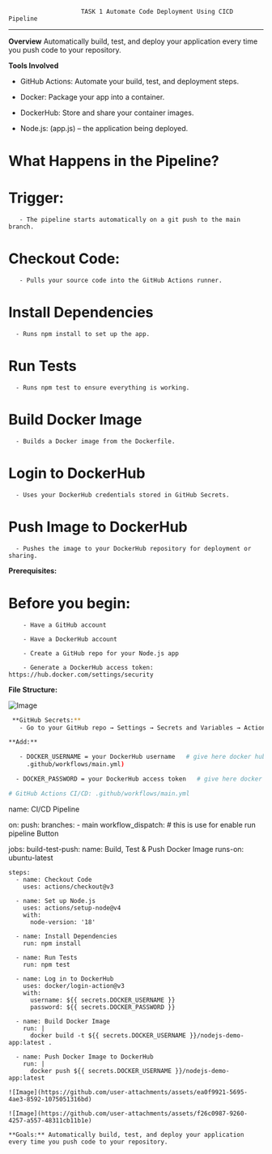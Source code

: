                        TASK 1 Automate Code Deployment Using CICD Pipeline
---
**Overview**
  Automatically build, test, and deploy your application every time you push code to your repository.

 **Tools Involved**
  - GitHub Actions: Automate your build, test, and deployment steps.

  - Docker: Package your app into a container.

  - DockerHub: Store and share your container images.

  - Node.js: (app.js) – the application being deployed.

# What Happens in the Pipeline?
   # Trigger:

       - The pipeline starts automatically on a git push to the main branch.

   # Checkout Code:

       - Pulls your source code into the GitHub Actions runner.

  # Install Dependencies

      - Runs npm install to set up the app.

  # Run Tests

      - Runs npm test to ensure everything is working.

  # Build Docker Image

      - Builds a Docker image from the Dockerfile.

  # Login to DockerHub

      - Uses your DockerHub credentials stored in GitHub Secrets.

  # Push Image to DockerHub

      - Pushes the image to your DockerHub repository for deployment or sharing.

**Prerequisites:**
   # Before you begin:

        - Have a GitHub account

        - Have a DockerHub account

        - Create a GitHub repo for your Node.js app

        - Generate a DockerHub access token: https://hub.docker.com/settings/security



**File Structure:**

  ![Image](https://github.com/user-attachments/assets/d8cdebed-c371-4719-8121-e65ee309cdb5)
```sh
 **GitHub Secrets:**
   - Go to your GitHub repo → Settings → Secrets and Variables → Actions -> Repository secrets

**Add:**

   - DOCKER_USERNAME = your DockerHub username   # give here docker hub username          (imp: same name DOCKER_USERNAME given in inside of main.yml                 
     .github/workflows/main.yml)

  - DOCKER_PASSWORD = your DockerHub access token   # give here docker hub               PAT(personal access token) (imp: same name                DOCKER_PASSWORD given in inside of        main.yml .github/workflows/main.yml)

# GitHub Actions CI/CD: .github/workflows/main.yml
```
name: CI/CD Pipeline

on:
  push:
    branches:
      - main
  workflow_dispatch: # this is use for enable run pipeline Button

jobs:
  build-test-push:
    name: Build, Test & Push Docker Image
    runs-on: ubuntu-latest

    steps:
      - name: Checkout Code
        uses: actions/checkout@v3

      - name: Set up Node.js
        uses: actions/setup-node@v4
        with:
          node-version: '18'

      - name: Install Dependencies
        run: npm install

      - name: Run Tests
        run: npm test

      - name: Log in to DockerHub
        uses: docker/login-action@v3
        with:
          username: ${{ secrets.DOCKER_USERNAME }}
          password: ${{ secrets.DOCKER_PASSWORD }}

      - name: Build Docker Image
        run: |
          docker build -t ${{ secrets.DOCKER_USERNAME }}/nodejs-demo-app:latest .

      - name: Push Docker Image to DockerHub
        run: |
          docker push ${{ secrets.DOCKER_USERNAME }}/nodejs-demo-app:latest
```
![Image](https://github.com/user-attachments/assets/ea0f9921-5695-4ae3-8592-1075051316bd)

![Image](https://github.com/user-attachments/assets/f26c0987-9260-4257-a557-48311cb11b1e)

**Goals:** Automatically build, test, and deploy your application every time you push code to your repository.


      
